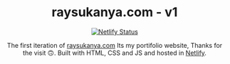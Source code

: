 <h1 align="center">
  raysukanya.com - v1
</h1>

<p align="center">
  <a href="https://app.netlify.com/sites/hilarious-dasik-cd9ec6/deploys" target="_blank">
    <img src="https://api.netlify.com/api/v1/badges/1bb78816-1567-46ea-b0d5-91b83cbfa139/deploy-status" alt="Netlify Status" />
  </a>
</p>

<p align="center">
  The first iteration of 
  <a href="https://www.raysukanya.com" target="_blank">raysukanya.com</a> 
  Its my portifolio website, Thanks for the visit 🙃.
  Built with HTML, CSS and JS and hosted in <a href="https://www.netlify.com/" target="_blank">Netlify</a>.
  <br>
</p>



